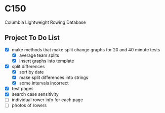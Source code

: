 C150
====

Columbia Lightweight Rowing Database


Project To Do List
------------------
- [x] make methods that make split change graphs for 20 and 40 minute tests
	- [x] average team splits
	- [x] insert graphs into template
- [x] split differences
	- [x] sort by date
	- [x] make split differences into strings
	- [x] some intervals incorrect
- [x] test pages
- [x] search case sensitivity
- [ ] individual rower info for each page
- [ ] photos of rowers 
